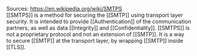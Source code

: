 Sources:
https://en.wikipedia.org/wiki/SMTPS
\
[[SMTPS]] is a method for securing the [[SMTP]] using transport layer security. It is intended to provide [[Authentication]] of the communication partners, as well as data [[Integrity]] and [[Confidentiality]]. [[SMTPS]] is not a proprietary protocol and not an extension of [[SMTP]]. It is a way to secure [[SMTP]] at the transport layer, by wrapping [[SMTP]] inside [[TLS]].
